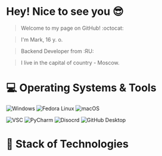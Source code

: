 # Hey! Nice to see you 😎

> Welcome to my page on GitHub! :octocat:


> I'm Mark, 16 y. o.


> Backend Developer from :RU:


> I live in the capital of country - Moscow. 


# 💻 Operating Systems & Tools

 ![Windows](https://img.shields.io/badge/-Windows-0078D6?logo=Windows&logoColor=white&style=plastic)
 ![Fedora Linux](https://img.shields.io/badge/-Fedora%20Linux-51A2DA?logo=Fedora&logoColor=white&style=plastic)
 ![macOS](https://img.shields.io/badge/-OS%20X%20El%20Capitan-323031?logo=macOS&logoColor=white&style=flat)

 ![VSC](https://img.shields.io/badge/-Visual%20Studio%20Code-007ACC?logo=Visual%20Studio%20Code&logoColor=white&style=plastic)
 ![PyCharm](https://img.shields.io/badge/-PyCharm-2a9134?logo=PyCharm&logoColor=white&style=plastic)
 ![Disocrd](https://img.shields.io/badge/-Discord-5865F2?logo=Discord&logoColor=white&style=plastic)
 ![GitHub Desktop](https://img.shields.io/badge/-GitHub%20Desktop-7a007a?logo=GitHub&logoColor=white&style=plastic)

# 🚀 Stack of Technologies
